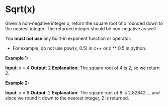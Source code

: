 # Sqrt(x)

Given a non-negative integer x, return the square root of x rounded down to the nearest integer. The returned integer 
should be non-negative as well.

You **must not use** any built-in exponent function or operator.

- For example, do not use pow(x, 0.5) in c++ or x ** 0.5 in python.
 

**Example 1:**

**Input**: x = 4
**Output**: 2
**Explanation**: The square root of 4 is 2, so we return 2.

**Example 2:**

**Input**: x = 8
**Output**: 2
**Explanation**: The square root of 8 is 2.82842..., and since we round it down to the nearest integer, 2 is returned.